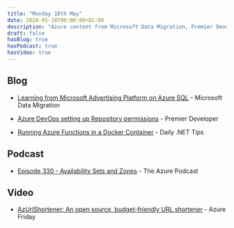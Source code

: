 ```yaml
---
title: "Monday 18th May"
date: 2020-05-18T00:00:00+01:00
description: "Azure content from Microsoft Data Migration, Premier Developer, Daily .NET Tips, Azure Podcast and Azure Friday"
draft: false
hasBlog: true
hasPodcast: true
hasVideo: true
---
```


## Blog

* [Learning from Microsoft Advertising Platform on Azure SQL](https://techcommunity.microsoft.com/t5/azure-sql-database/learning-from-microsoft-advertising-platform-on-azure-sql/ba-p/1394505) - Microsoft Data Migration

* [Azure DevOps setting up Repository permissions](https://devblogs.microsoft.com/premier-developer/azure-devops-setting-up-repository-permissions/) - Premier Developer

* [Running Azure Functions in a Docker Container](https://dailydotnettips.com/running-azure-functions-in-a-docker-container/) - Daily .NET Tips

## Podcast

* [Episode 330 - Availability Sets and Zones](http://azpodcast.azurewebsites.net/post/Episode-330-Availability-Sets-and-Zones) - The Azure Podcast

## Video

* [AzUrlShortener: An open source, budget-friendly URL shortener](https://channel9.msdn.com/Shows/Azure-Friday/AzUrlShortener-An-open-source-budget-friendly-URL-shortener) - Azure Friday

